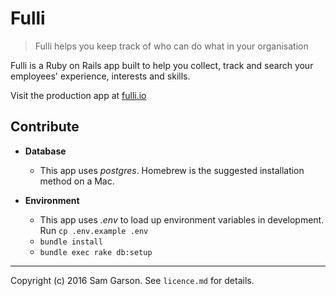 # Fulli

> Fulli helps you keep track of who can do what in your organisation

Fulli is a Ruby on Rails app built to help you collect, track and search your employees' experience, interests and skills.

Visit the production app at [fulli.io](https://fulli.io)

## Contribute

- **Database**
    - This app uses _postgres_. Homebrew is the suggested installation method on a Mac.

- **Environment**
    - This app uses _.env_ to load up environment variables in development. Run `cp .env.example .env`
    - `bundle install`
    - `bundle exec rake db:setup`

---

Copyright (c) 2016 Sam Garson. See `licence.md` for details.
